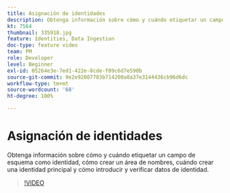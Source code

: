 ```yaml
---
title: Asignación de identidades
description: Obtenga información sobre cómo y cuándo etiquetar un campo de esquema como identidad y cómo crear un área de nombres. Aprenda cuándo crear una identidad principal y cómo introducir y verificar datos de identidad.
kt: 7564
thumbnail: 335918.jpg
feature: Identities, Data Ingestion
doc-type: feature video
team: PM
role: Developer
level: Beginner
exl-id: 05264e3e-7ed1-422e-8cde-f09c6d7e590b
source-git-commit: 9e2e92007783b714200a8a37e3144436cb96d6dc
workflow-type: tm+mt
source-wordcount: '68'
ht-degree: 100%

---
```


# Asignación de identidades

Obtenga información sobre cómo y cuándo etiquetar un campo de esquema como identidad, cómo crear un área de nombres, cuándo crear una identidad principal y cómo introducir y verificar datos de identidad.

>[!VIDEO](https://video.tv.adobe.com/v/335918?quality=12)

